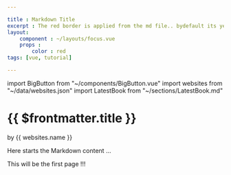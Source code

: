```yaml
---

title : Markdown Title
excerpt : The red border is applied from the md file.. bydefault its yellow !!
layout: 
    component : ~/layouts/focus.vue
    props :
        color : red
tags: [vue, tutorial]

---
```

import BigButton from "~/components/BigButton.vue"
import websites from "~/data/websites.json"
import LatestBook from "~/sections/LatestBook.md"


# {{ $frontmatter.title }} 

by {{ websites.name }}

<LatestBook />

Here starts the Markdown content ...

This will be the first page !!!

<BigButton color="red"/>

<slot name="ad" />
